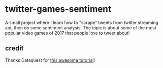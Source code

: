 # twitter-games-sentiment

A small project where I learn how to "scrape" tweets from twitter streaming api, then do some sentiment analysis. The topic is about some of the most popular video games of 2017 that people love to tweet about!

## credit
Thanks Dataquest for [this awesome tutorial](https://www.dataquest.io/blog/streaming-data-python/)!
